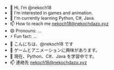 - 👋 Hi, I’m @nekoch18
- 👀 I'm interested in games and animation.
- 🌱 I'm currently learning Python, C#, Java.
- 📫 How to reach me nekoch18@nekochdazo.xyz
- 😄 Pronouns: ...
- ⚡ Fun fact: ...
- 👋 こんにちは、@nekoch18 です
- 👀 ゲームとアニメーションに興味があります。
- 🌱 現在、Python、C#、Java を学習中です。
- 📫 連絡先 nekoch18@nekochdazo.xyz
<!---
nekoch18/nekoch18 is a ✨ special ✨ repository because its `README.md` (this file) appears on your GitHub profile.
You can click the Preview link to take a look at your changes.
--->
